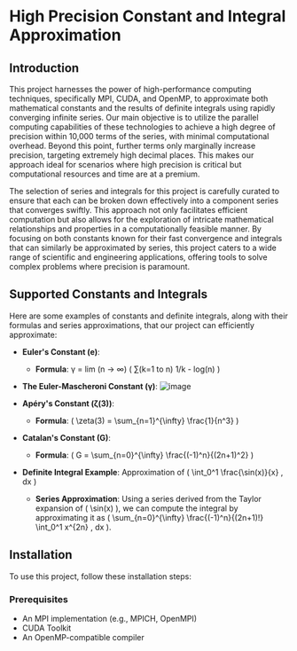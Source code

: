 # High Precision Constant and Integral Approximation

## Introduction
This project harnesses the power of high-performance computing techniques, specifically MPI, CUDA, and OpenMP, to approximate both mathematical constants and the results of definite integrals using rapidly converging infinite series. Our main objective is to utilize the parallel computing capabilities of these technologies to achieve a high degree of precision within 10,000 terms of the series, with minimal computational overhead. Beyond this point, further terms only marginally increase precision, targeting extremely high decimal places. This makes our approach ideal for scenarios where high precision is critical but computational resources and time are at a premium.

The selection of series and integrals for this project is carefully curated to ensure that each can be broken down effectively into a component series that converges swiftly. This approach not only facilitates efficient computation but also allows for the exploration of intricate mathematical relationships and properties in a computationally feasible manner. By focusing on both constants known for their fast convergence and integrals that can similarly be approximated by series, this project caters to a wide range of scientific and engineering applications, offering tools to solve complex problems where precision is paramount.

## Supported Constants and Integrals
Here are some examples of constants and definite integrals, along with their formulas and series approximations, that our project can efficiently approximate:

- **Euler's Constant (e)**:
  - **Formula**: γ = lim (n → ∞) ( ∑(k=1 to n) 1/k - log(n) )

- **The Euler-Mascheroni Constant (γ)**:
![image](https://github.com/user-attachments/assets/b701f436-11e3-4cb8-a312-26499ce1e50c)

- **Apéry's Constant (ζ(3))**:
  - **Formula**: \( \zeta(3) = \sum_{n=1}^{\infty} \frac{1}{n^3} \)

- **Catalan's Constant (G)**:
  - **Formula**: \( G = \sum_{n=0}^{\infty} \frac{(-1)^n}{(2n+1)^2} \)

- **Definite Integral Example**: Approximation of \( \int_0^1 \frac{\sin(x)}{x} \, dx \)
  - **Series Approximation**: Using a series derived from the Taylor expansion of \( \sin(x) \), we can compute the integral by approximating it as \( \sum_{n=0}^{\infty} \frac{(-1)^n}{(2n+1)!} \int_0^1 x^{2n} \, dx \).

## Installation
To use this project, follow these installation steps:

### Prerequisites
- An MPI implementation (e.g., MPICH, OpenMPI)
- CUDA Toolkit
- An OpenMP-compatible compiler

